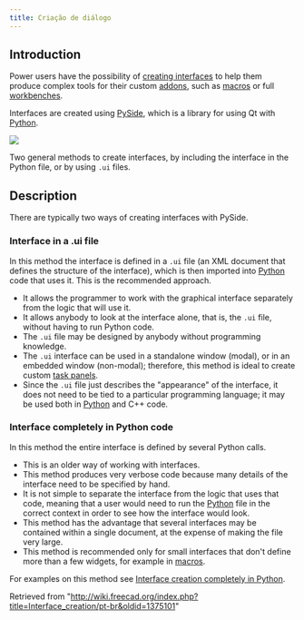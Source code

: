 ```yaml
---
title: Criação de diálogo
---
```

## Introduction

Power users have the possibility of [creating interfaces](/Interface_creation "Interface creation") to help them produce complex tools for their custom [addons](/Addon "Addon"), such as [macros](/Macros "Macros") or full [workbenches](/Workbenches "Workbenches").

Interfaces are created using [PySide](/PySide "PySide"), which is a library for using Qt with [Python](/Python "Python").

![](/images/FreeCAD_creating_interfaces.svg)

Two general methods to create interfaces, by including the interface in the Python file, or by using `.ui` files.

## Description

There are typically two ways of creating interfaces with PySide.

### Interface in a .ui file

In this method the interface is defined in a `.ui` file (an XML document that defines the structure of the interface), which is then imported into [Python](/Python "Python") code that uses it. This is the recommended approach.

* It allows the programmer to work with the graphical interface separately from the logic that will use it.
* It allows anybody to look at the interface alone, that is, the `.ui` file, without having to run Python code.
* The `.ui` file may be designed by anybody without programming knowledge.
* The `.ui` interface can be used in a standalone window (modal), or in an embedded window (non-modal); therefore, this method is ideal to create custom [task panels](/Task_panel "Task panel").
* Since the `.ui` file just describes the "appearance" of the interface, it does not need to be tied to a particular programming language; it may be used both in [Python](/Python "Python") and C++ code.

### Interface completely in Python code

In this method the entire interface is defined by several Python calls.

* This is an older way of working with interfaces.
* This method produces very verbose code because many details of the interface need to be specified by hand.
* It is not simple to separate the interface from the logic that uses that code, meaning that a user would need to run the [Python](/Python "Python") file in the correct context in order to see how the interface would look.
* This method has the advantage that several interfaces may be contained within a single document, at the expense of making the file very large.
* This method is recommended only for small interfaces that don't define more than a few widgets, for example in [macros](/Macros "Macros").

For examples on this method see [Interface creation completely in Python](/Dialog_creation "Dialog creation").

Retrieved from "<http://wiki.freecad.org/index.php?title=Interface_creation/pt-br&oldid=1375101>"